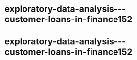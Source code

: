 # exploratory-data-analysis---customer-loans-in-finance152
# exploratory-data-analysis---customer-loans-in-finance152
